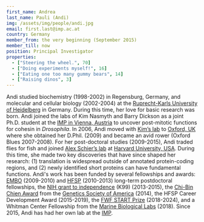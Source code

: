 ```yaml
---
first_name: Andrea
last_name: Pauli (Andi)
img: /assets/img/people/andi.jpg
email: first.last@imp.ac.at
country: Germany
member_from: the very beginning (September 2015)
member_till: now
position: Principal Investigator
properties:
  - ["Steering the wheel.", 70]
  - ["Doing experiments myself!", 16]
  - ["Eating one too many gummy bears", 14]
  - ["Raising dinos", 3]
---
```

Andi studied biochemistry (1998-2002) in Regensburg, Germany, and molecular and cellular biology (2002-2004) at the [Ruprecht-Karls University of Heidelberg](https://www.uni-heidelberg.de/index_e.html) in Germany. During this time, her love for basic research was born. Andi joined the labs of Kim Nasmyth and Barry Dickson as a joint Ph.D. student at the [IMP in Vienna, Austria](https://www.imp.ac.at) to uncover post-mitotic functions for cohesin in *Drosophila*. In 2006, Andi moved with [Kim’s lab](https://www.bioch.ox.ac.uk/research/nasmyth) to [Oxford, UK](http://www.ox.ac.uk) where she obtained her D.Phil. (2009) and became an avid rower (Oxford Blues 2007-2008). For her post-doctoral studies (2009-2015), Andi traded flies for fish and joined [Alex Schier’s lab](http://www.schierlab.fas.harvard.edu) at [Harvard University, USA](https://www.mcb.harvard.edu). During this time, she made two key discoveries that have since shaped her research: (1) translation is widespread outside of annotated protein-coding regions, and (2) newly identified short proteins can have fundamental functions. Andi's work has been funded by several fellowships and awards: [EMBO](http://www.embo.org/funding-awards/fellowships/long-term-fellowships) (2009-2010) and [HFSP](http://www.hfsp.org/funding/postdoctoral-fellowships) (2010-2013) long-term postdoctoral fellowships, the [NIH grant to independence](https://www.nlm.nih.gov/ep/pathway.html) (K99) (2013-2015), the [Chi-Bin Chien Award](https://mcbpublic.unix.fas.harvard.edu/mcb/news/news-detail/3737/genetics-society-of-america-honored-andrea-pauli-schier-lab/) from the [Genetics Society of America](http://www.genetics-gsa.org) (2014), the HFSP Career Development Award (2015-2019), the [FWF START Prize](https://www.fwf.ac.at/en/research-funding/fwf-programmes/start-programme/) (2018-2024), and a Whitman Center Fellowship from the [Marine Biological Labs](http://www.mbl.edu) (2018). Since 2015, Andi has had her own lab at the [IMP](https://www.imp.ac.at).
